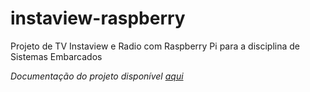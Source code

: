 # instaview-raspberry
Projeto de TV Instaview e Radio com Raspberry Pi para a disciplina de Sistemas Embarcados

*Documentação do projeto disponível [aqui](https://docs.google.com/document/d/12A6P6d_qPT76Zcwsj_u7kpqhNAyL8QkcX6oZbY6oW84/edit?usp=sharing)*
